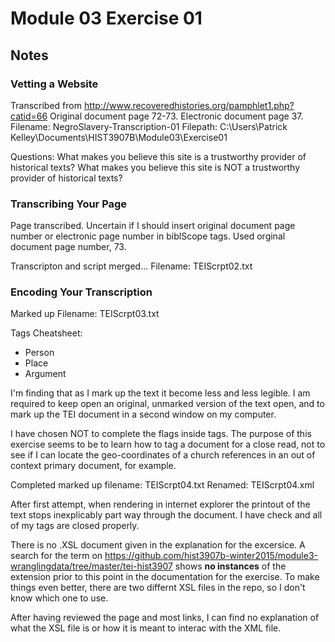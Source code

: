 # Module 03 Exercise 01
## Notes

### Vetting a Website
Transcribed from http://www.recoveredhistories.org/pamphlet1.php?catid=66
Original document page 72-73.
Electronic document page 37.
Filename: NegroSlavery-Transcription-01
Filepath: C:\Users\Patrick Kelley\Documents\HIST3907B\Module03\Exercise01

Questions:
What makes you believe this site is a trustworthy provider of historical texts?
What makes you believe this site is NOT a trustworthy provider of historical texts?

### Transcribing Your Page
Page transcribed.  Uncertain if I should insert original document page number or electronic page number in biblScope tags.  Used orginal document page number, 73.

Transcripton and script merged...
Filename: TEIScrpt02.txt

### Encoding Your Transcription
Marked up Filename: TEIScrpt03.txt

Tags Cheatsheet:
* Person
<persName key="Last, First" from="YYYY" to="YYYY" role="Occupation" ref="http://www.website.com/webpage.html"> </persName>
* Place
<placeName key="PLACENAME" ref="COORDINATES"> </placeName>
* Argument
<interp key="reason" n="citation" cert="high" ref="http://www.website.com/webpage.html"> </interp>

I'm finding that as I mark up the text it become less and less legible.  I am required to keep open an original, unmarked version of the text open, and to mark up the TEI document in a second window on my computer.

I have chosen NOT to complete the flags inside tags.  The purpose of this exercise seems to be to learn how to tag a document for a close read, not to see if I can locate the geo-coordinates of a church references in an out of context primary document, for example.

Completed marked up filename: TEIScrpt04.txt
Renamed: TEIScrpt04.xml

After first attempt, when rendering in internet explorer the printout of the text stops inexplicably part way through the document.  I have check and all of my tags are closed properly.

There is no .XSL document given in the explanation for the excersice.  A search for the term on https://github.com/hist3907b-winter2015/module3-wranglingdata/tree/master/tei-hist3907 shows <b>no instances</b> of the extension prior to this point in the documentation for the exercise.  To make things even better, there are two differnt XSL files in the repo, so I don't know which one to use.

After having reviewed the page and most links, I can find no explanation of what the XSL file is or how it is meant to interac with the XML file.


